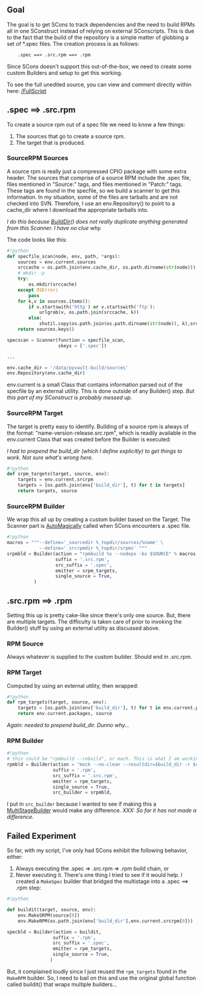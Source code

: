 

## Goal

The goal is to get SCons to track dependencies and the need to build RPMs all in one SConstruct instead of relying on external SConscripts. This is due to the fact that the build of the repository is a simple matter of globbing a set of *.spec files.  The creation process is as follows: 
```txt
    .spec ==> .src.rpm ==> .rpm
```
Since SCons doesn't support this out-of-the-box, we need to create some custom Builders and setup to get this working. 

To see the full unedited source, you can view and comment directly within here: [/FullScript](RpmHoncho/FullScript) 


## .spec ==> .src.rpm

To create a source rpm out of a spec file we need to know a few things: 

   1. The sources that go to create a source rpm. 
   1. The target that is produced. 

### SourceRPM Sources

A source rpm is really just a compressed CPIO package with some extra header.  The sources that comprise of a source RPM include the .spec file, files mentioned in "Source:" tags, and files mentioned in "Patch:" tags.  These tags are found in the specfile, so we build a scanner to get this information.  In my situation, some of the files are tarballs and are not checked into SVN.  Therefore, I use an env.Repository() to point to a cache_dir where I download the appropriate tarballs into. 

_I do this because [BuildDir](BuildDir)() does not really duplicate anything generated from this Scanner. I have no clue why._ 

The code looks like this: 


```python
#!python 
def specfile_scan(node, env, path, *args):
    sources = env.current.sources
    srccache = os.path.join(env.cache_dir, os.path.dirname(str(node)))
    # mkdir -p
    try:
        os.mkdir(srccache)
    except OSError:
        pass
    for k,v in sources.items():
        if v.startswith('http') or v.startswith('ftp'):
            urlgrab(v, os.path.join(srccache, k))
        else:
            shutil.copy(os.path.join(os.path.dirname(str(node)), k),srccache)
    return sources.keys()

specscan = Scanner(function = specfile_scan,
                   skeys = ['.spec'])

...

env.cache_dir = '/data/pyvault-build/sources'
env.Repository(env.cache_dir)
```
env.current is a small Class that contains information parsed out of the specfile by an external utility. This is done outside of any Builder() step. _But this part of my SConstruct is probably messed up._ 


### SourceRPM Target

The target is pretty easy to identify. Building of a source rpm is always of the format: "name-version-release.src.rpm", which is readily available in the env.current Class that was created before the Builder is executed: 

_I had to prepend the build_dir (which I define explicitly) to get things to work. Not sure what's wrong here._ 


```python
#!python 
def srpm_targets(target, source, env):
    targets = env.current.srcrpm
    targets = [os.path.join(env['build_dir'], t) for t in targets]
    return targets, source
```

### SourceRPM Builder

We wrap this all up by creating a custom builder based on the Target. The Scanner part is [AutoMagically](AutoMagically) called when  SCons encounters a .spec file. 


```python
#!python 
macros = """--define='_sourcedir %_topdir/sources/%name' \
            --define='_srcrpmdir %_topdir/srpms' """
srpmbld = Builder(action = "rpmbuild %s --nodeps -bs $SOURCE" % macros,
                  suffix = '.src.rpm',
                  src_suffix = '.spec',
                  emitter = srpm_targets,
                  single_source = True,
          )
```

## .src.rpm ==> .rpm

Setting this up is pretty cake-like since there's only one source. But, there are multiple targets. The difficulty is taken care of prior to invoking the Builder() stuff by using an external utility as discussed above. 


### RPM Source

Always whatever is supplied to the custom builder.  Should end in .src.rpm. 


### RPM Target

Computed by using an external utility, then wrapped: 


```python
#!python 
def rpm_targets(target, source, env):
    targets = [os.path.join(env['build_dir'], t) for t in env.current.packages]
    return env.current.packages, source
```
_Again: needed to prepend build_dir. Dunno why..._ 


### RPM Builder


```python
#!python 
# this could be "rpmbuild --rebuild", or mach. This is what I am working with now.
rpmbld = Builder(action = "mock --no-clean --resultdir=$build_dir -r $chroot $SOURCE",
                 suffix = '.rpm',
                 src_suffix = '.src.rpm',
                 emitter = rpm_targets,
                 single_source = True,
                 src_builder = srpmbld,
```
I put in `src_builder` because I wanted to see if making this a [MultiStageBuilder](MultiStageBuilder) would make any difference. _XXX: So far it has not made a difference._ 


## Failed Experiment

So far, with my script, I've only had SCons exhibit the following behavior, either: 

   1. Always executing the .spec => .src.rpm => .rpm build chain, or 
   1. Never executing it. 
There's one thing I tried to see if it would help. I created a `MakeSpec` builder that bridged the multistage into a .spec ==> .rpm step: 


```python
#!python 

def buildit(target, source, env):
    env.MakeSRPM(source[0])
    env.MakeRPM(os.path.join(env['build_dir'],env.current.srcrpm[0]))

specbld = Builder(action = buildit,
                 suffix = '.rpm',
                 src_suffix = '.spec',
                 emitter = rpm_targets,
                 single_source = True,
                )
```
But, it complained loudly since I just reused the `rpm_targets` found in the `MakeRPM` builder.  So, I need to bail on this and use the original global function called buildit() that wraps multiple builders... 
